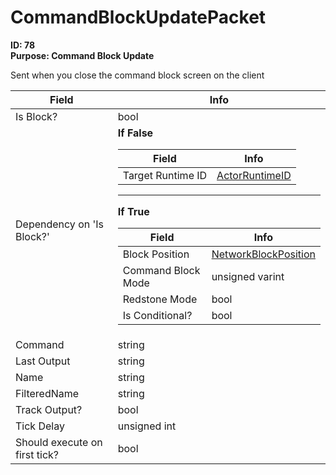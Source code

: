 # CommandBlockUpdatePacket

**ID: 78**  
**Purpose: Command Block Update**  

Sent when you close the command block screen on the client

<table><thead><tr><th>Field</th><th>Info</th></tr></thead><tbody>
<tr><td>Is Block?</td><td>bool</td></tr>
<tr><td>Dependency on 'Is Block?'</td><td><b>If False</b><br>
  <table><thead><tr><th>Field</th><th>Info</th></tr></thead><tbody>
  <tr><td>Target Runtime ID</td><td><a href="../types/ActorRuntimeID.md">ActorRuntimeID</a></td></tr>
  </tbody></table><hr>
  <b>If True</b><br>
  <table><thead><tr><th>Field</th><th>Info</th></tr></thead><tbody>
  <tr><td>Block Position</td><td><a href="../types/NetworkBlockPosition.md">NetworkBlockPosition</a></td></tr>
  <tr><td>Command Block Mode</td><td>unsigned varint</td></tr>
  <tr><td>Redstone Mode</td><td>bool</td></tr>
  <tr><td>Is Conditional?</td><td>bool</td></tr>
  </tbody></table></td></tr>
<tr><td>Command</td><td>string</td></tr>
<tr><td>Last Output</td><td>string</td></tr>
<tr><td>Name</td><td>string</td></tr>
<tr><td>FilteredName</td><td>string</td></tr>
<tr><td>Track Output?</td><td>bool</td></tr>
<tr><td>Tick Delay</td><td>unsigned int</td></tr>
<tr><td>Should execute on first tick?</td><td>bool</td></tr>
</tbody></table>